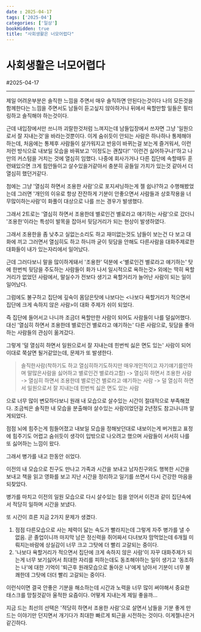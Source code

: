 ```yaml
---
date : 2025-04-17
tags: ['2025-04']
categories: ['일상']
bookHidden: true
title: "사회생활은 너모어렵다"
---
```


# 사회생활은 너모어렵다

#2025-04-17

---

제일 어려운부분은 솔직한 느낌을 주면서 매우 솔직하면 안된다는것이다 나의 모든것을 함께한다는 느낌을 주면서도 남들이 듣고싶지 않아하거나 뒤에서 욕할만할 일들은 필터링하고 솔직해야 하는것이다.

근데 내입장에서만 쓰니까 괴랄한것처럼 느껴지는데 남들입장에서 쓰자면 그냥 '일원으로서 잘 지내는것'을 바라는것뿐이다. 이게 숨쉬듯이 안되는 사람은 하나하나 통제해야하는데, 처음에는 통제후 사람들이 살가워지고 반응이 바뀌는걸 보는게 즐거워서, 이런저런 방식으로 내보일 모습을 바꿔보고 '이정도는 괜찮다!' '이런건 싫어하구나!'하고 나만의 커스텀을 거치는 것에 열심히 임했다. 
나중에 회사가거나 다른 집단에 속할때두 훈련돼있으면 크게 힘안들이고 살수있을거같아서 충분히 공들일 가치가 있는것 같아서 더 열심히 했던거같다.

첨에는 그냥 '열심히 하면서 조용한 사람'으로 포지셔닝하는게 젤 쉽나?하고 수행해봤었는데 그러면 '개인의 이유로 항상 잔잔하게 기분이 안좋으면서 사람들과 상호작용을 너무많이하는사람'이 화풀이 대상으로 나를 쓰는 경우가 발생했다. 

그래서 2트로는 '열심히 하면서 조용한데 별로인건 별로라고 얘기하는 사람'으로 갔더니 '조용한'이라는 특성이 발목을 잡아서 뒷담거리가 되는 현상이 발생하였다.

그래서 조용한을 좀 낮추고 실없는소리도 하고 재미없는것도 남들이 보는건 다 보고 대화에 끼고 그러면서 열심히도 하고 하니까 굳이 뒷담을 안해도 다른사람을 대화주제로한 대화들이 내가 있는자리에서 일어났다. 

근데 그러다보니 말을 많이하게돼서 '조용한' 덕분에 <'별로인건 별로라고 얘기하는' 탓에 한번씩 뒷담을 주도하는 사람들이 화가 나서 일시적으로 욕하는것> 외에는 딱히 욕할거리가 없었던 사람에서, 말실수가 전보다 생기고 욕할거리가 늘어난 사람이 되는 일이 일어났다.

그럼에도 불구하고 집단에 깊숙이 몸담은탓에 나보다는 <나보다 욕할거리가 적으면서 집단에 크게 속하지 않은 사람>이 대화 주제가 쉬이 되었다.

즉 집단에 들어서고 나니까 조금더 욕할만한 사람이 되어도 사람들이 나를 덜싫어했다. 대신 '열심히 하면서 조용한데 별로인건 별로라고 얘기하는' 다른 사람으로, 뒷담을 좋아하는 사람들의 관심이 옮겨갔다.

그렇게 '덜 열심히 하면서 일원으로서 잘 지내는데 힌번씩 싫은 면도 있는' 사람이 되어 이대로 쭉살면 될거같았는데, 문제가 또 발생한다.

> 솔직한사람(착하기도 하고 열심히하기도하지만 매우개인적이고 자기얘기를안하며 말많은사람을 싫어하고 별로인건 별로라고함) -> 열심히 하면서 조용한 사람 -> 열심히 하면서 조용한데 별로인건 별로라고 얘기하는 사람 -> 덜 열심히 하면서 일원으로서 잘 지내는데 힌번씩 싫은 면도 있는 사람

으로 너무 많이 변모하다보니 원래 내 모습으로 살수있는 시간이 절대적으로 부족해졌다. 조금씩은 솔직한 내 모습을 분출해야 살수있는 사람이었던걸 2년정도 참고나니까 알게되었다. 

점점 뇌에 힘주는게 힘들어졌고 내보일 모습을 정해놧던대로 내보이는게 버거웠고 표정에 힘주기도 어렵고 숨쉬듯이 생각이 입밖으로 나오려고 했으며 사람들이 서서히 나를 또 싫어하는 느낌이 왔다. 

그래서 병가를 내고 한동안 쉬었다. 

이전의 내 모습으로 친구도 만나고 가족과 시간을 보내고 남자친구와도 행복한 시간을 보내고 책을 읽고 영화를 보고 지난 시간을 정리하고 일기를 쓰면서 다시 건강한 마음을 되찾았다.

병가를 마치고 이전의 일원 모습으로 다시 살수있는 힘을 얻어서 이전과 같이 집단속에서 적당히 일하며 시간을 보냈다.

또 시간이 흐른 지금 2가지 문제가 생겼다.

1. 점점 다른모습으로 사는 체력이 닳는 속도가 빨라지는데 그렇게 자주 병가를 낼 수 없음. 곧 졸업이니까 마지막 남은 정신력을 쥐어짜서 다녀보자 맘먹었는데 6개월 미뤄지는바람에 상실감이 너무 크고 그탓에 더 빨리 고갈되는 중이다.
2. '나보다 욕할거리가 적으면서 집단에 크게 속하지 않은 사람'이 자꾸 대화주제가 되는게 너무 보기싫어서 최대한 자리를 피하는데도 동조해야하는 일이 생기고 '동조하는 나'에 대한 기억이 '퇴근후 원래모습으로 돌아온 나'에게 남아서 기분이 너무 불쾌한데 그탓에 더더 빨리 고갈되는 중이다.

이런식이면 결국 안좋은 기분을 해소하는데 시간과 노력을 너무 많이 써야해서 중요한 태스크를 망칠것같아 울적한 요즘이다. 어떻게 지내는게 제일 좋을까...

지금 드는 최선의 선택은 '적당히 하면서 조용한 사람'으로 살면서 남들을 기분 좋게 만드는 이야기만 던지면서 개기다가 최대한 빠르게 퇴근을 시전하는 것이다. 이게젤나은거같긴하다. 

